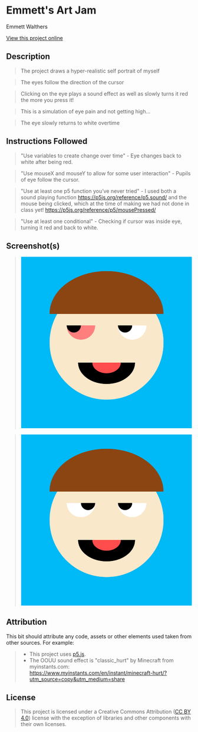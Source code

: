 # Emmett's Art Jam

Emmett Walthers

[View this project online](https://emmettwalthers.github.io/cart253/Topics/art-jam/)

## Description

> The project draws a hyper-realistic self portrait of myself

> The eyes follow the direction of the cursor 

> Clicking on the eye plays a sound effect as well as slowly turns it red the more you press it!

> This is a simulation of eye pain and not getting high...

> The eye slowly returns to white overtime

## Instructions Followed

> "Use variables to create change over time" - Eye changes back to white after being red.

> "Use mouseX and mouseY to allow for some user interaction" - Pupils of eye follow the cursor.

> "Use at least one p5 function you’ve never tried" - I used both a sound playing function https://p5js.org/reference/p5.sound/ and the mouse being clicked, which at the time of making we had not done in class yet! https://p5js.org/reference/p5/mousePressed/

> "Use at least one conditional" - Checking if cursor was inside eye, turning it red and back to white.

## Screenshot(s)

> ![Image of a face 1](./assets/images/example1.png)

> ![Image of a face 2](./assets/images/example2.png)

## Attribution

This bit should attribute any code, assets or other elements used taken from other sources. For example:

> - This project uses [p5.js](https://p5js.org).
> - The OOUU sound effect is "classic_hurt" by Minecraft from myinstants.com: https://www.myinstants.com/en/instant/minecraft-hurt/?utm_source=copy&utm_medium=share

## License

> This project is licensed under a Creative Commons Attribution ([CC BY 4.0](https://creativecommons.org/licenses/by/4.0/deed.en)) license with the exception of libraries and other components with their own licenses.

